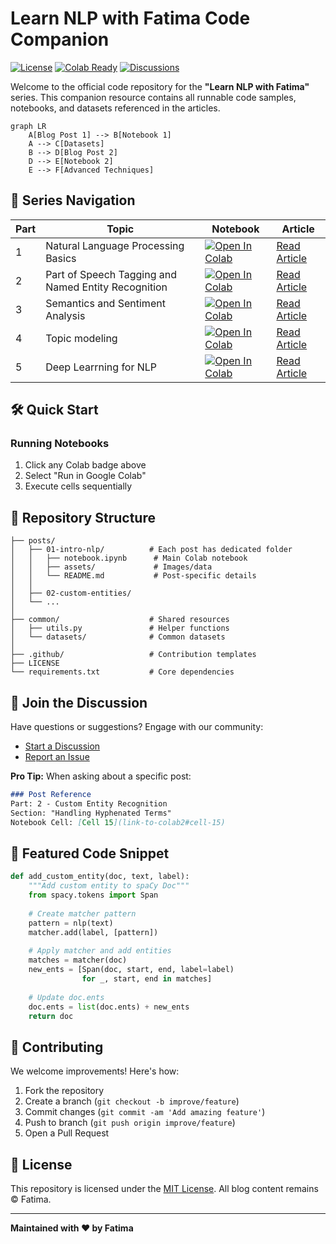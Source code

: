 # Learn NLP with Fatima Code Companion


[![License](https://img.shields.io/badge/License-MIT-blue.svg)](LICENSE)
[![Colab Ready](https://colab.research.google.com/assets/colab-badge.svg)](https://colab.research.google.com/github/yourusername/repo-name)
[![Discussions](https://img.shields.io/badge/GitHub-Discussions-blue)](https://github.com/yourusername/repo-name/discussions)

Welcome to the official code repository for the **"Learn NLP with Fatima"** series. This companion resource contains all runnable code samples, notebooks, and datasets referenced in the articles.

```mermaid
graph LR
    A[Blog Post 1] --> B[Notebook 1]
    A --> C[Datasets]
    B --> D[Blog Post 2]
    D --> E[Notebook 2]
    E --> F[Advanced Techniques]
```

## 🚀 Series Navigation

| Part | Topic | Notebook | Article | 
|------|-------|----------|---------|
| 1 | Natural Language Processing Basics | [![Open In Colab](https://colab.research.google.com/assets/colab-badge.svg)](https://colab.research.google.com/drive/1XQfSxXrfOoTmM5TyIJPAtT8A5U0CvXNB?usp=sharing) | [Read Article](https://mahia.hashnode.dev/natural-language-processing-basics) |
| 2 | Part of Speech Tagging and Named Entity Recognition | [![Open In Colab](https://colab.research.google.com/assets/colab-badge.svg)](https://colab.research.google.com/drive/1RaymFgcTJFIu0sSKX0uXCs6saDdRULy5) | [Read Article](https://mahia.hashnode.dev/nlp-part-of-speech-tagging-and-named-entity-recognition) |
| 3 | Semantics and Sentiment Analysis | [![Open In Colab](https://colab.research.google.com/assets/colab-badge.svg)](https://colab.research.google.com/drive/1eFF5qcGfVelbP6ePTv3I6v_AhelsMvSZ) | [Read Article](https://mahia.hashnode.dev/nlp-part-of-speech-tagging-and-named-entity-recognition) |
| 4 | Topic modeling | [![Open In Colab](https://colab.research.google.com/assets/colab-badge.svg)](https://colab.research.google.com/drive/1tQuSQi7wXjYltm2FpdAzlruT7VZEfiul?usp=sharing) | [Read Article](https://mahia.hashnode.dev/nlp-topic-modeling) |
| 5 | Deep Learrning for NLP | [![Open In Colab](https://colab.research.google.com/assets/colab-badge.svg)](https://colab.research.google.com/drive/1nuy_AYbtuf78HMe5uRv0gLdjk6UUiYWw) | [Read Article](https://mahia.hashnode.dev/deep-learning-for-nlp) |

## 🛠️ Quick Start

### Running Notebooks
1. Click any Colab badge above
2. Select "Run in Google Colab"
3. Execute cells sequentially


## 📂 Repository Structure
```
├── posts/
│   ├── 01-intro-nlp/          # Each post has dedicated folder
│   │   ├── notebook.ipynb      # Main Colab notebook
│   │   ├── assets/             # Images/data
│   │   └── README.md           # Post-specific details
│   │
│   ├── 02-custom-entities/
│   └── ...
│
├── common/                    # Shared resources
│   ├── utils.py               # Helper functions
│   └── datasets/              # Common datasets
│
├── .github/                   # Contribution templates
├── LICENSE
└── requirements.txt           # Core dependencies
```

## 💬 Join the Discussion
Have questions or suggestions? Engage with our community:
- [Start a Discussion](https://github.com/fatimajannet/NLP-with-Fatima/discussions/new?category=blog)
- [Report an Issue](https://github.com/fatimajannet/NLP-with-Fatima/issues/new/choose)

**Pro Tip:** When asking about a specific post:
```markdown
### Post Reference
Part: 2 - Custom Entity Recognition  
Section: "Handling Hyphenated Terms"  
Notebook Cell: [Cell 15](link-to-colab2#cell-15)
```

## 🌟 Featured Code Snippet
```python
def add_custom_entity(doc, text, label):
    """Add custom entity to spaCy Doc"""
    from spacy.tokens import Span
    
    # Create matcher pattern
    pattern = nlp(text)
    matcher.add(label, [pattern])
    
    # Apply matcher and add entities
    matches = matcher(doc)
    new_ents = [Span(doc, start, end, label=label) 
                for _, start, end in matches]
    
    # Update doc.ents
    doc.ents = list(doc.ents) + new_ents
    return doc
```

## 🤝 Contributing
We welcome improvements! Here's how:
1. Fork the repository
2. Create a branch (`git checkout -b improve/feature`)
3. Commit changes (`git commit -am 'Add amazing feature'`)
4. Push to branch (`git push origin improve/feature`)
5. Open a Pull Request

## 📜 License
This repository is licensed under the [MIT License](LICENSE). All blog content remains © Fatima.

---

**Maintained with ❤️ by Fatima**  

